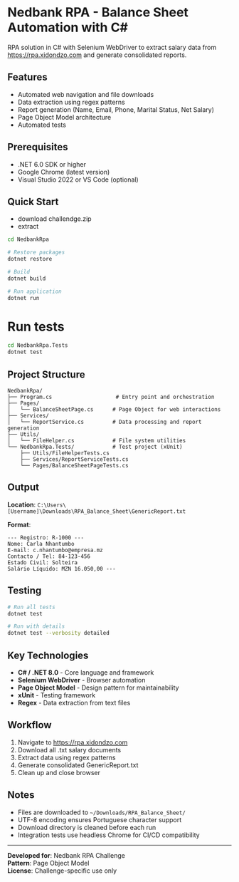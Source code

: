 # Nedbank RPA - Balance Sheet Automation with C#

RPA solution in C# with Selenium WebDriver to extract salary data from https://rpa.xidondzo.com and generate consolidated reports.

##  Features

- Automated web navigation and file downloads
- Data extraction using regex patterns
- Report generation (Name, Email, Phone, Marital Status, Net Salary)
- Page Object Model architecture
- Automated tests

##  Prerequisites

- .NET 6.0 SDK or higher
- Google Chrome (latest version)
- Visual Studio 2022 or VS Code (optional)

##  Quick Start

- download challendge.zip
- extract
```bash
cd NedbankRpa

# Restore packages
dotnet restore

# Build
dotnet build

# Run application
dotnet run
```

# Run tests
```bash
cd NedbankRpa.Tests
dotnet test
```

##  Project Structure

```
NedbankRpa/
├── Program.cs                    # Entry point and orchestration
├── Pages/
│   └── BalanceSheetPage.cs      # Page Object for web interactions
├── Services/
│   └── ReportService.cs         # Data processing and report generation
├── Utils/
│   └── FileHelper.cs            # File system utilities
└── NedbankRpa.Tests/            # Test project (xUnit)
    ├── Utils/FileHelperTests.cs
    ├── Services/ReportServiceTests.cs
    └── Pages/BalanceSheetPageTests.cs
```

##  Output

**Location**: `C:\Users\[Username]\Downloads\RPA_Balance_Sheet\GenericReport.txt`

**Format**:
```
--- Registro: R-1000 ---
Nome: Carla Nhantumbo
E-mail: c.nhantumbo@empresa.mz
Contacto / Tel: 84-123-456
Estado Civil: Solteira
Salário Líquido: MZN 16.050,00 ---
```

##  Testing

```bash
# Run all tests
dotnet test

# Run with details
dotnet test --verbosity detailed
```

##  Key Technologies

- **C# / .NET 8.0** - Core language and framework
- **Selenium WebDriver** - Browser automation
- **Page Object Model** - Design pattern for maintainability
- **xUnit** - Testing framework
- **Regex** - Data extraction from text files

##  Workflow

1. Navigate to https://rpa.xidondzo.com
2. Download all .txt salary documents
3. Extract data using regex patterns
4. Generate consolidated GenericReport.txt
5. Clean up and close browser

##  Notes

- Files are downloaded to `~/Downloads/RPA_Balance_Sheet/`
- UTF-8 encoding ensures Portuguese character support
- Download directory is cleaned before each run
- Integration tests use headless Chrome for CI/CD compatibility

---

**Developed for**: Nedbank RPA Challenge  
**Pattern**: Page Object Model  
**License**: Challenge-specific use only



